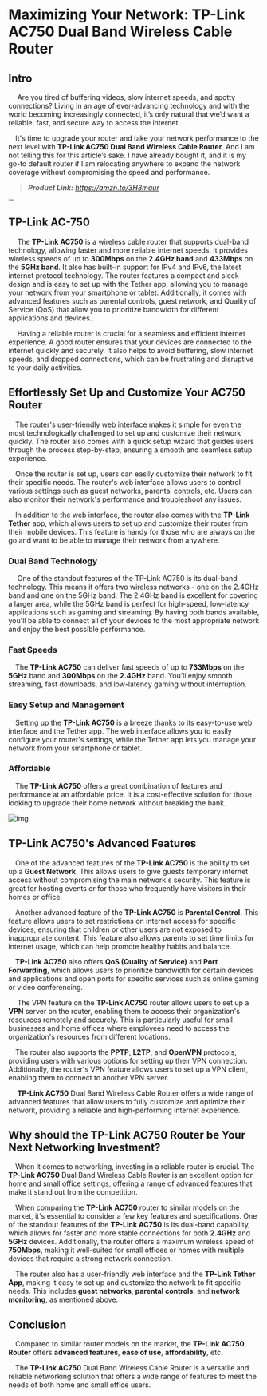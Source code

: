 # Maximizing Your Network: TP-Link AC750 Dual Band Wireless Cable Router

## Intro

&emsp; Are you tired of buffering videos, slow internet speeds, and spotty connections? Living in an age of ever-advancing technology and with the world becoming increasingly connected, it’s only natural that we’d want a reliable, fast, and secure way to access the internet.

&emsp;It's time to upgrade your router and take your network performance to the next level with **TP-Link AC750 Dual Band Wireless Cable Router**. And I am not telling this for this article’s sake. I have already bought it, and it is my go-to default router if I am relocating anywhere to expand the network coverage without compromising the speed and performance.

> ***Product Link:** <https://amzn.to/3H8maur>*

<img src="https://d2d22nphq0yz8t.cloudfront.net/88e6cc4b-eaa1-4053-af65-563d88ba8b26/https://media.croma.com/image/upload/v1666855055/Croma%20Assets/Computers%20Peripherals/Network%20Devices/Images/194796_echqy6.png/mxw_2048,f_auto" alt="img" style="zoom:30%;" />

## TP-Link AC-750

&emsp; The **TP-Link AC750** is a wireless cable router that supports dual-band technology, allowing faster and more reliable internet speeds. It provides wireless speeds of up to **300Mbps** on the **2.4GHz band** and **433Mbps** on the **5GHz band**. It also has built-in support for IPv4 and IPv6, the latest internet protocol technology. The router features a compact and sleek design and is easy to set up with the Tether app, allowing you to manage your network from your smartphone or tablet. Additionally, it comes with advanced features such as parental controls, guest network, and Quality of Service (QoS) that allow you to prioritize bandwidth for different applications and devices.

&emsp; Having a reliable router is crucial for a seamless and efficient internet experience. A good router ensures that your devices are connected to the internet quickly and securely. It also helps to avoid buffering, slow internet speeds, and dropped connections, which can be frustrating and disruptive to your daily activities.

## Effortlessly Set Up and Customize Your AC750 Router

&emsp;The router's user-friendly web interface makes it simple for even the most technologically challenged to set up and customize their network quickly. The router also comes with a quick setup wizard that guides users through the process step-by-step, ensuring a smooth and seamless setup experience.

&emsp;Once the router is set up, users can easily customize their network to fit their specific needs. The router's web interface allows users to control various settings such as guest networks, parental controls, etc. Users can also monitor their network's performance and troubleshoot any issues.

&emsp;In addition to the web interface, the router also comes with the **TP-Link** **Tether** app, which allows users to set up and customize their router from their mobile devices. This feature is handy for those who are always on the go and want to be able to manage their network from anywhere.

### Dual Band Technology

&emsp; One of the standout features of the TP-Link AC750 is its dual-band technology. This means it offers two wireless networks - one on the 2.4GHz band and one on the 5GHz band. The 2.4GHz band is excellent for covering a larger area, while the 5GHz band is perfect for high-speed, low-latency applications such as gaming and streaming. By having both bands available, you'll be able to connect all of your devices to the most appropriate network and enjoy the best possible performance.

### Fast Speeds

&emsp;The **TP-Link AC750** can deliver fast speeds of up to **733Mbps** on the **5GHz** band and **300Mbps** on the **2.4GHz** band. You’ll enjoy smooth streaming, fast downloads, and low-latency gaming without interruption.

### Easy Setup and Management

&emsp;Setting up the **TP-Link AC750** is a breeze thanks to its easy-to-use web interface and the Tether app. The web interface allows you to easily configure your router's settings, while the Tether app lets you manage your network from your smartphone or tablet.

### Affordable

&emsp;The **TP-Link AC750** offers a great combination of features and performance at an affordable price. It is a cost-effective solution for those looking to upgrade their home network without breaking the bank.

![img](https://5.imimg.com/data5/SELLER/Default/2022/3/KH/UD/IA/138370127/tp-link-ac750-wireless-dual-band-router-500x500.png)

## TP-Link AC750's Advanced Features

&emsp;One of the advanced features of the **TP-Link AC750** is the ability to set up a **Guest Network**. This allows users to give guests temporary internet access without compromising the main network's security. This feature is great for hosting events or for those who frequently have visitors in their homes or office.

&emsp;Another advanced feature of the **TP-Link AC750** is **Parental Control.** This feature allows users to set restrictions on internet access for specific devices, ensuring that children or other users are not exposed to inappropriate content. This feature also allows parents to set time limits for internet usage, which can help promote healthy habits and balance.

&emsp;**TP-Link AC750** also offers **QoS (Quality of Service)** and **Port Forwarding**, which allows users to prioritize bandwidth for certain devices and applications and open ports for specific services such as online gaming or video conferencing.

&emsp; The VPN feature on the **TP-Link AC750** router allows users to set up a **VPN** server on the router, enabling them to access their organization's resources remotely and securely. This is particularly useful for small businesses and home offices where employees need to access the organization's resources from different locations.

&emsp;The router also supports the **PPTP**, **L2TP**, and **OpenVPN** protocols, providing users with various options for setting up their VPN connection. Additionally, the router's VPN feature allows users to set up a VPN client, enabling them to connect to another VPN server.

&emsp; **TP-Link AC750** Dual Band Wireless Cable Router offers a wide range of advanced features that allow users to fully customize and optimize their network, providing a reliable and high-performing internet experience.

## Why should the TP-Link AC750 Router be Your Next Networking Investment?

&emsp;When it comes to networking, investing in a reliable router is crucial. The **TP-Link AC750** Dual Band Wireless Cable Router is an excellent option for home and small office settings, offering a range of advanced features that make it stand out from the competition.

&emsp;When comparing the **TP-Link AC750** router to similar models on the market, it's essential to consider a few key features and specifications. One of the standout features of the **TP-Link AC750** is its dual-band capability, which allows for faster and more stable connections for both **2.4GHz** and **5GHz** devices. Additionally, the router offers a maximum wireless speed of **750Mbps**, making it well-suited for small offices or homes with multiple devices that require a strong network connection.

&emsp;The router also has a user-friendly web interface and the **TP-Link Tether App**, making it easy to set up and customize the network to fit specific needs. This includes **guest networks**, **parental controls**, and **network monitoring**, as mentioned above.

## Conclusion

&emsp;Compared to similar router models on the market, the **TP-Link AC750 Router** offers **advanced features**, **ease of use**, **affordability**, etc.

&emsp;The **TP-Link AC750** Dual Band Wireless Cable Router is a versatile and reliable networking solution that offers a wide range of features to meet the needs of both home and small office users.
